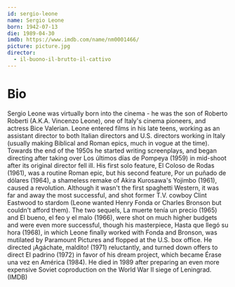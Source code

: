 ```yaml
---
id: sergio-leone
name: Sergio Leone
born: 1942-07-13
die: 1989-04-30
imdb: https://www.imdb.com/name/nm0001466/
picture: picture.jpg
director:
  - il-buono-il-brutto-il-cattivo
---
```


# Bio

Sergio Leone was virtually born into the cinema - he was the son of Roberto
Roberti (A.K.A. Vincenzo Leone), one of Italy's cinema pioneers, and actress
Bice Valerian. Leone entered films in his late teens, working as an assistant
director to both Italian directors and U.S. directors working in Italy (usually
making Biblical and Roman epics, much in vogue at the time). Towards the end of
the 1950s he started writing screenplays, and began directing after taking over
Los últimos días de Pompeya (1959) in mid-shoot after its original director fell
ill. His first solo feature, El Coloso de Rodas (1961), was a routine Roman
epic, but his second feature, Por un puñado de dólares (1964), a shameless
remake of Akira Kurosawa's Yojimbo (1961), caused a revolution. Although it
wasn't the first spaghetti Western, it was far and away the most successful,
and shot former T.V. cowboy Clint Eastwood to stardom (Leone wanted Henry Fonda
or Charles Bronson but couldn't afford them). The two sequels, La muerte tenía
un precio (1965) and El bueno, el feo y el malo (1966), were shot on much higher
budgets and were even more successful, though his masterpiece, Hasta que llegó
su hora (1968), in which Leone finally worked with Fonda and Bronson, was
mutilated by Paramount Pictures and flopped at the U.S. box office. He directed
¡Agáchate, maldito! (1971) reluctantly, and turned down offers to direct El
padrino (1972) in favor of his dream project, which became Érase una vez en
América (1984). He died in 1989 after preparing an even more expensive Soviet
coproduction on the World War II siege of Leningrad. (IMDB)
